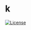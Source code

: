 # k
  [![License](https://img.shields.io/badge/License-MIT-blue.svg)](https://opensource.org/licenses/MIT)


